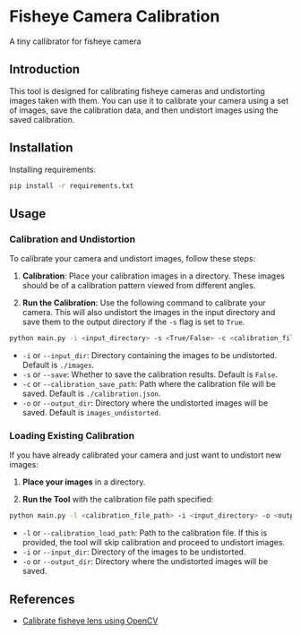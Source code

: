 # Fisheye Camera Calibration
A tiny callibrator for fisheye camera

## Introduction
This tool is designed for calibrating fisheye cameras and undistorting images taken with them. You can use it to calibrate your camera using a set of images, save the calibration data, and then undistort images using the saved calibration.

## Installation
Installing requirements:
```bash
pip install -r requirements.txt
```


## Usage

### Calibration and Undistortion

To calibrate your camera and undistort images, follow these steps:

1. **Calibration**: Place your calibration images in a directory. These images should be of a calibration pattern viewed from different angles.

2. **Run the Calibration**: Use the following command to calibrate your camera. This will also undistort the images in the input directory and save them to the output directory if the `-s` flag is set to `True`.

```bash
python main.py -i <input_directory> -s <True/False> -c <calibration_file_path> -o <output_directory>
```

- `-i` or `--input_dir`: Directory containing the images to be undistorted. Default is `./images`.
- `-s` or `--save`: Whether to save the calibration results. Default is `False`.
- `-c` or `--calibration_save_path`: Path where the calibration file will be saved. Default is `./calibration.json`.
- `-o` or `--output_dir`: Directory where the undistorted images will be saved. Default is `images_undistorted`.

### Loading Existing Calibration

If you have already calibrated your camera and just want to undistort new images:

1. **Place your images** in a directory.

2. **Run the Tool** with the calibration file path specified:

```bash
python main.py -l <calibration_file_path> -i <input_directory> -o <output_directory>
```

- `-l` or `--calibration_load_path`: Path to the calibration file. If this is provided, the tool will skip calibration and proceed to undistort images.
- `-i` or `--input_dir`: Directory of the images to be undistorted.
- `-o` or `--output_dir`: Directory where the undistorted images will be saved.

## References
- [Calibrate fisheye lens using OpenCV](https://medium.com/@kennethjiang/calibrate-fisheye-lens-using-opencv-333b05afa0b0)